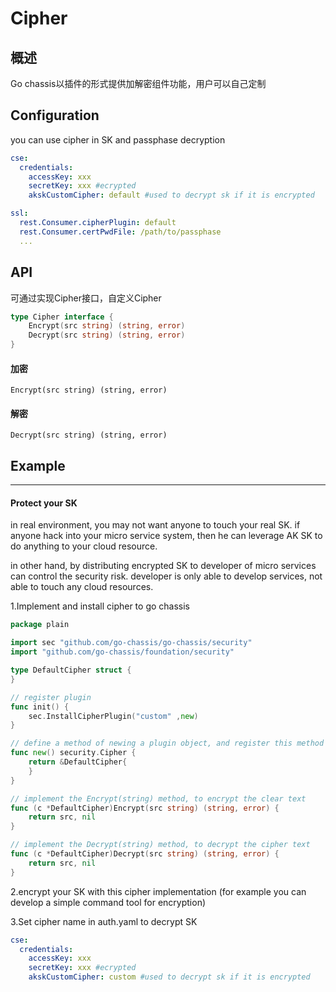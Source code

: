 # Cipher
## 概述
Go chassis以插件的形式提供加解密组件功能，用户可以自己定制

## Configuration

you can use cipher in SK and passphase decryption

```yaml
cse:
  credentials:
    accessKey: xxx
    secretKey: xxx #ecrypted
    akskCustomCipher: default #used to decrypt sk if it is encrypted
```
```yaml
ssl:
  rest.Consumer.cipherPlugin: default
  rest.Consumer.certPwdFile: /path/to/passphase
  ...
```

## API

可通过实现Cipher接口，自定义Cipher

```go
type Cipher interface {
    Encrypt(src string) (string, error)
    Decrypt(src string) (string, error)
}
```
#### 加密

```
Encrypt(src string) (string, error)
```

#### 解密

```
Decrypt(src string) (string, error)
```

## Example

---

#### Protect your SK
in real environment, you may not want anyone to touch your real SK.
if anyone hack into your micro service system, 
then he can leverage AK SK to do anything to your cloud resource.

in other hand, by distributing encrypted SK to developer of micro services
can control the security risk. developer is only able to develop services, not able 
to touch any cloud resources. 


1.Implement and install cipher to go chassis
```go
package plain

import sec "github.com/go-chassis/go-chassis/security"
import "github.com/go-chassis/foundation/security"

type DefaultCipher struct {
}

// register plugin 
func init() {
    sec.InstallCipherPlugin("custom" ,new)
}

// define a method of newing a plugin object, and register this method
func new() security.Cipher {
    return &DefaultCipher{
    }
}

// implement the Encrypt(string) method, to encrypt the clear text
func (c *DefaultCipher)Encrypt(src string) (string, error) {
    return src, nil
}

// implement the Decrypt(string) method, to decrypt the cipher text
func (c *DefaultCipher)Decrypt(src string) (string, error) {
    return src, nil
}
```
2.encrypt your SK with this cipher implementation
(for example you can develop a simple command tool for encryption)

3.Set cipher name in auth.yaml to decrypt SK
```yaml
cse:
  credentials:
    accessKey: xxx
    secretKey: xxx #ecrypted
    akskCustomCipher: custom #used to decrypt sk if it is encrypted
```